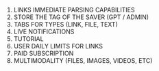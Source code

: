 1. LINKS IMMEDIATE PARSING CAPABILITIES
2. STORE THE TAG OF THE SAVER (GPT / ADMIN)
3. TABS FOR TYPES (LINK, FILE, TEXT)
4. LIVE NOTIFICATIONS
5. TUTORIAL
6. USER DAILY LIMITS FOR LINKS
7. PAID SUBSCRIPTION
8. MULTIMODALITY (FILES, IMAGES, VIDEOS, ETC)